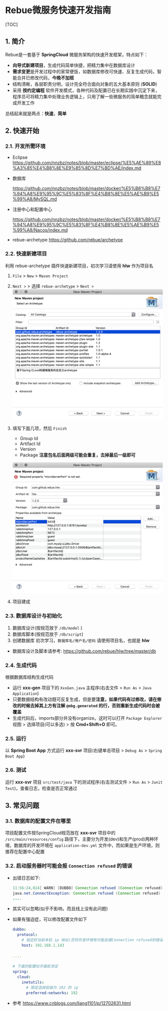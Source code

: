 # Rebue微服务快速开发指南

[TOC]

## 1. 简介

Rebue是一套基于 **SpringCloud** 微服务架构的快速开发框架，特点如下：

- **向导式新建项目**，生成代码简单快捷，把精力集中在数据库设计
- **需求变更**是开发过程中的家常便饭，如数据库修改可快速、反复生成代码，智能合并已修改代码，**今晚不加班**
- 结构清晰，各层职责分明，设计完全符合面向对象的五大基本原则 (**SOLID**)
- 采用 **按约定编程** 软件开发模式，各种代码及配置已在长期实践中沉淀下来，程序员可将精力集中处理业务逻辑上，只用了解一些微服务的简单概念就能完成开发工作

总结起来就是两点：**快速**，**简单**

## 2. 快速开始

### 2.1. 开发所需环境

- Eclipse
  <https://github.com/nnzbz/notes/blob/master/eclipse/%E5%AE%89%E8%A3%85%E4%B8%8E%E9%85%8D%E7%BD%AE/index.md>

- 数据库

  <https://github.com/nnzbz/notes/blob/master/docker/%E5%B8%B8%E7%94%A8%E9%95%9C%E5%83%8F%E4%B8%8E%E5%AE%B9%E5%99%A8/MySQL.md>

- 注册中心和配置中心

  <https://github.com/nnzbz/notes/blob/master/docker/%E5%B8%B8%E7%94%A8%E9%95%9C%E5%83%8F%E4%B8%8E%E5%AE%B9%E5%99%A8/Nacos/index.md>

- rebue-archetype
  <https://github.com/rebue/archetype>

### 2.2. 快速新建项目

利用 rebue-archetype 插件快速新建项目，初次学习请使用 **hlw** 作为项目名

1. `File` > `New` > `Maven Project`
2. `Next >` > 选择 `rebue-archetype` > `Next >`
   ![选择archetype](选择archetype.png)
3. 填写下面几项，然后 `Finish`
   - Group Id
   - Artifact Id
   - Version
   - Package **注意包名后面两级可能会重复，去掉最后一级即可**

   ![配置参数](配置参数.png)
4. 项目建成

### 2.3. 数据库设计与初始化

1. 数据库设计(按规范放于 `/db/model` )
2. 数据库脚本(按规范放于 `/db/script`)
3. 创建数据库
   初次学习，`数据库名/用户名/密码` 请使用项目名，也就是 **hlw**

- 数据库设计及脚本请参考: <https://github.com/rebue/hlw/tree/master/db>

### 2.4. 生成代码

根据数据库结构生成代码

- 运行 **xxx-gen** 项目下的 `XxxGen.java` 主程序(右击文件 > `Run As` > `Java Application`)
- 只要数据结构有改动既可反复生成，但是要**注意，如果代码有过修改，请在修改的时候去掉其上方有注解 `@mbg.generated` 的行，否则重新生成代码时会被覆盖**
- 生成代码后，imports部分并没有organize。这时可以打开 `Package Explorer` 视图 > 选择项目(可以多选) > 按 **Cmd+Shift+O** 即可。

### 2.5. 运行

以 **Spring Boot App** 方式运行 **xxx-svr** 项目(右键单击项目 > `Debug As` > `Spring Boot App`)

### 2.6. 测试

运行 **xxx-svr** 项目 `src/test/java` 下的测试程序(右击测试文件 > `Run As` > `Junit Test`)，查看日志，检查是否正常通过

## 3. 常见问题

### 3.1. 数据库的配置文件在哪里

项目配置文件按SpringCloud规范放在 **xxx-svr** 项目中的 `/src/main/resources/config` 路径下，主要分为开发(dev)和生产(prod)两种环境，数据库的开发环境在 `application-dev.yml` 文件中，而如果是生产环境，则推荐在配置中心配置

### 3.2. 启动服务器时可能会报 `Connection refused` 的错误

- 出错日志如下:
  
  ```java
  11:56:24,024[ WARN] [DUBBO] Connection refused (Connection refused), dubbo version: 2.7.6, current host: 127.0.1.1[,,,]---org.apache.dubbo.config.ServiceConfig.findConfigedHosts(ServiceConfig.java:592) main
  java.net.ConnectException: Connection refused (Connection refused)
  ....
  ```

- 其实可以忽略(似乎不影响，而且线上没有此问题)
- 如果有强迫症，可以修改配置文件如下

  ```yaml
  dubbo:
    protocol:
      # 指定好当前本机 ip 地址(否则开发环境有可能会报Connection refused的错误)
      host: 192.168.1.143
  
  ....

  # 下面的配置似乎画蛇添足
  spring:
    cloud:
      inetutils:
        # 限定选择前缀为 192 的 ip
        preferred-networks: 192
  ```

- 参考
  <https://www.cnblogs.com/liang1101/p/12702631.html>
